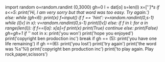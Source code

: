 import random
o=random.randint (0,3000)
gh=0
l = dat[o]
s=len(l)
x=['_']*s
if s<=5:
    print('Hi, I am very sorry but that word was too easy. Try again.')
else:
    while (gh<6):
        print(x)
        f=input()
        if f == 'hint':
            v=random.randint(0,s-1)
            while (l[v] in x):
                v=random.randint(0,s-1)
            print(l[v])
        else:
            if f in l:
                for a in range(len(l)):
                    if f==l[a]:
                        x[a]=f
                        print(x)
                        print(True)
                        continue
            else:
                print(False)
                gh=gh+1
            if '_' not in x:
                            print('you won')
                            print('hope you enjoyed')
                            print('copyright ben prodoction inc')
                            break
            if gh == (5):
                        print('you have one life remaining')
            if gh ==(6):
                print('you lost')
                print('try again')
                print('the word was %s'%l)
                print('copyright ben production inc')
                print('to play again. Play rock,paper,scissors')
